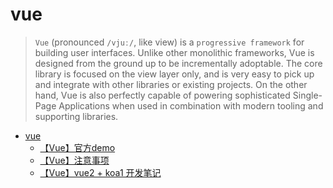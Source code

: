# vue

> `Vue` (pronounced `/vjuː/`, like view) is a `progressive framework` for building user interfaces. Unlike other monolithic frameworks, Vue is designed from the ground up to be incrementally adoptable. The core library is focused on the view layer only, and is very easy to pick up and integrate with other libraries or existing projects. On the other hand, Vue is also perfectly capable of powering sophisticated Single-Page Applications when used in combination with modern tooling and supporting libraries.

* [vue](README.md)
  * [【Vue】官方demo](vue_官方demo.md)
  * [【Vue】注意事项](vue_注意事项.md)
  * [【Vue】vue2 + koa1 开发笔记](vue2_koa1_开发笔记.md)